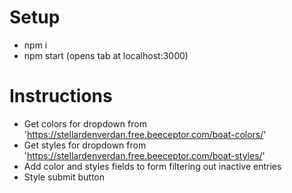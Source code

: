 # Setup
- npm i
- npm start (opens tab at localhost:3000)

# Instructions
- Get colors for dropdown from 'https://stellardenverdan.free.beeceptor.com/boat-colors/'
- Get styles for dropdown from 'https://stellardenverdan.free.beeceptor.com/boat-styles/'
- Add color and styles fields to form filtering out inactive entries
- Style submit button